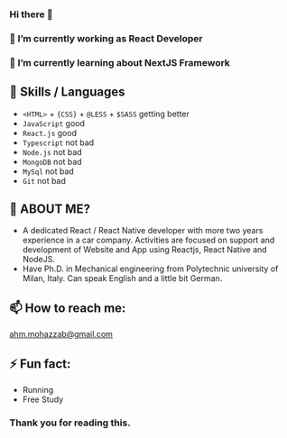 
### Hi there 👋

### 🔭 I’m currently working as React Developer

### 🌱 I’m currently learning about NextJS Framework

## 👯 Skills / Languages
-  `<HTML>` + `{CSS}` + `@LESS` + `$SASS` getting better
-  `JavaScript` good
-  `React.js` good
-  `Typescript` not bad
-  `Node.js` not bad
-  `MongoDB` not bad
-  `MySql` not bad
-  `Git` not bad

## 🤔 ABOUT ME?
-  A dedicated React / React Native developer with more two years experience in a car company. Activities are focused on support and development of Website and App using Reactjs, React Native and NodeJS. 
-  Have Ph.D. in Mechanical engineering from Polytechnic university of Milan, Italy. Can speak English and a little bit German.
  
## 📫 How to reach me: 
  ahm.mohazzab@gmail.com

## ⚡ Fun fact:
-  Running
-  Free Study

### Thank you for reading this.
